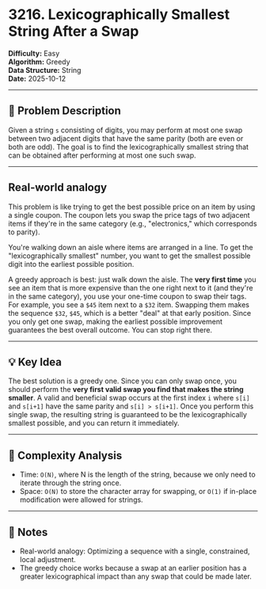 # 3216. Lexicographically Smallest String After a Swap

**Difficulty:** Easy  
**Algorithm:** Greedy  
**Data Structure:** String  
**Date:** 2025-10-12  

---

## 📝 Problem Description
Given a string `s` consisting of digits, you may perform at most one swap between two adjacent digits that have the same parity (both are even or both are odd). The goal is to find the lexicographically smallest string that can be obtained after performing at most one such swap.

---

## Real-world analogy
This problem is like trying to get the best possible price on an item by using a single coupon. The coupon lets you swap the price tags of two adjacent items if they're in the same category (e.g., "electronics," which corresponds to parity).

You're walking down an aisle where items are arranged in a line. To get the "lexicographically smallest" number, you want to get the smallest possible digit into the earliest possible position.

A greedy approach is best: just walk down the aisle. The **very first time** you see an item that is more expensive than the one right next to it (and they're in the same category), you use your one-time coupon to swap their tags. For example, you see a `$45` item next to a `$32` item. Swapping them makes the sequence `$32`, `$45`, which is a better "deal" at that early position. Since you only get one swap, making the earliest possible improvement guarantees the best overall outcome. You can stop right there.

---

## 💡 Key Idea
The best solution is a greedy one. Since you can only swap once, you should perform the **very first valid swap you find that makes the string smaller**. A valid and beneficial swap occurs at the first index `i` where `s[i]` and `s[i+1]` have the same parity and `s[i] > s[i+1]`. Once you perform this single swap, the resulting string is guaranteed to be the lexicographically smallest possible, and you can return it immediately.

---

## 🧮 Complexity Analysis
- Time: `O(N)`, where N is the length of the string, because we only need to iterate through the string once.
- Space: `O(N)` to store the character array for swapping, or `O(1)` if in-place modification were allowed for strings.

---

## 📖 Notes
- Real-world analogy: Optimizing a sequence with a single, constrained, local adjustment.
- The greedy choice works because a swap at an earlier position has a greater lexicographical impact than any swap that could be made later.
